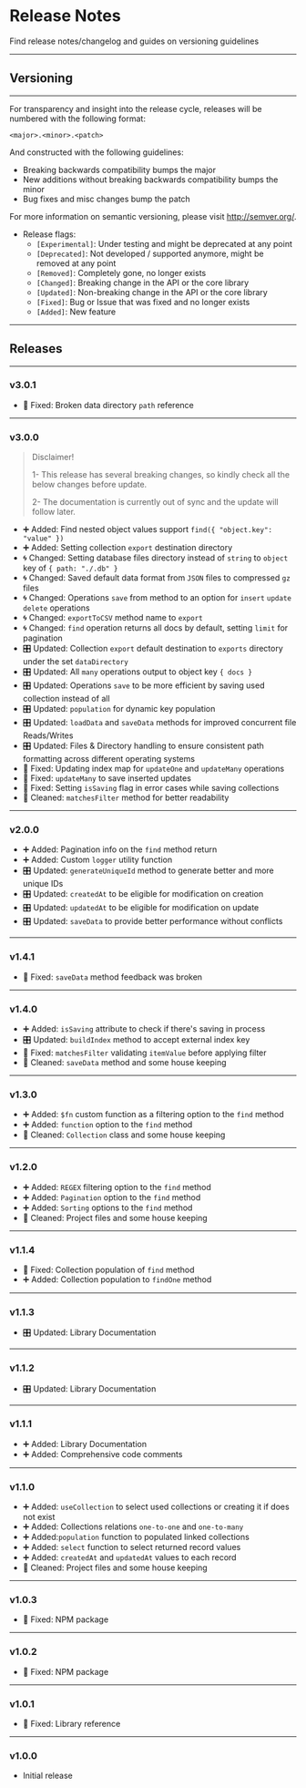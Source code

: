 # Release Notes

Find release notes/changelog and guides on versioning guidelines

---

## Versioning

---

For transparency and insight into the release cycle, releases will be numbered
with the following format:

`<major>.<minor>.<patch>`

And constructed with the following guidelines:

- Breaking backwards compatibility bumps the major
- New additions without breaking backwards compatibility bumps the minor
- Bug fixes and misc changes bump the patch

For more information on semantic versioning, please visit <http://semver.org/>.

- Release flags:
  - `[Experimental]`: Under testing and might be deprecated at any point
  - `[Deprecated]`: Not developed / supported anymore, might be removed at any point
  - `[Removed]`: Completely gone, no longer exists
  - `[Changed]`: Breaking change in the API or the core library
  - `[Updated]`: Non-breaking change in the API or the core library
  - `[Fixed]`: Bug or Issue that was fixed and no longer exists
  - `[Added]`: New feature

---

## Releases

---

### v3.0.1

- 🔧 Fixed: Broken data directory `path` reference

---

### v3.0.0

> Disclaimer!
>
> 1- This release has several breaking changes, so kindly check all the below changes before update.
>
> 2- The documentation is currently out of sync and the update will follow later.

- ➕ Added: Find nested object values support `find({ "object.key": "value" })`
- ➕ Added: Setting collection `export` destination directory
- 🌀 Changed: Setting database files directory instead of `string` to `object` key of `{ path: "./.db" }`
- 🌀 Changed: Saved default data format from `JSON` files to compressed `gz` files
- 🌀 Changed: Operations `save` from method to an option for `insert` `update` `delete` operations
- 🌀 Changed: `exportToCSV` method name to `export`
- 🌀 Changed: `find` operation returns all docs by default, setting `limit` for pagination
- 🎛️ Updated: Collection `export` default destination to `exports` directory under the set `dataDirectory`
- 🎛️ Updated: All `many` operations output to object key `{ docs }`
- 🎛️ Updated: Operations `save` to be more efficient by saving used collection instead of all
- 🎛️ Updated: `population` for dynamic key population
- 🎛️ Updated: `loadData` and `saveData` methods for improved concurrent file Reads/Writes
- 🎛️ Updated: Files & Directory handling to ensure consistent path formatting across different operating systems
- 🔧 Fixed: Updating index map for `updateOne` and `updateMany` operations
- 🔧 Fixed: `updateMany` to save inserted updates
- 🔧 Fixed: Setting `isSaving` flag in error cases while saving collections
- 🧹 Cleaned: `matchesFilter` method for better readability

---

### v2.0.0

- ➕ Added: Pagination info on the `find` method return
- ➕ Added: Custom `logger` utility function
- 🎛️ Updated: `generateUniqueId` method to generate better and more unique IDs
- 🎛️ Updated: `createdAt` to be eligible for modification on creation
- 🎛️ Updated: `updatedAt` to be eligible for modification on update
- 🎛️ Updated: `saveData` to provide better performance without conflicts

---

### v1.4.1

- 🔧 Fixed: `saveData` method feedback was broken

---

### v1.4.0

- ➕ Added: `isSaving` attribute to check if there's saving in process
- 🎛️ Updated: `buildIndex` method to accept external index key
- 🔧 Fixed: `matchesFilter` validating `itemValue` before applying filter
- 🧹 Cleaned: `saveData` method and some house keeping

---

### v1.3.0

- ➕ Added: `$fn` custom function as a filtering option to the `find` method
- ➕ Added: `function` option to the `find` method
- 🧹 Cleaned: `Collection` class and some house keeping

---

### v1.2.0

- ➕ Added: `REGEX` filtering option to the `find` method
- ➕ Added: `Pagination` option to the `find` method
- ➕ Added: `Sorting` options to the `find` method
- 🧹 Cleaned: Project files and some house keeping

---

### v1.1.4

- 🔧 Fixed: Collection population of `find` method
- ➕ Added: Collection population to `findOne` method

---

### v1.1.3

- 🎛️ Updated: Library Documentation

---

### v1.1.2

- 🎛️ Updated: Library Documentation

---

### v1.1.1

- ➕ Added: Library Documentation
- ➕ Added: Comprehensive code comments

---

### v1.1.0

- ➕ Added: `useCollection` to select used collections or creating it if does not exist
- ➕ Added: Collections relations `one-to-one` and `one-to-many`
- ➕ Added:`population` function to populated linked collections
- ➕ Added: `select` function to select returned record values
- ➕ Added: `createdAt` and `updatedAt` values to each record
- 🧹 Cleaned: Project files and some house keeping

---

### v1.0.3

- 🔧 Fixed: NPM package

---

### v1.0.2

- 🔧 Fixed: NPM package

---

### v1.0.1

- 🔧 Fixed: Library reference

---

### v1.0.0

- Initial release

